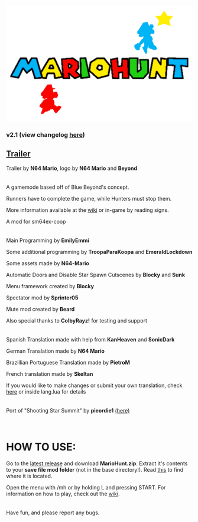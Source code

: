 <img src="logo.png" alt="MarioHunt" width="800"/>

### v2.1 (view changelog [here](changelog.md))

## [Trailer](https://www.youtube.com/watch?v=hyuXu4Bzugs&ab_channel=N64Mario)

Trailer by **N64 Mario**, logo by **N64 Mario** and **Beyond**
<br/>
<br/>
<br/>
A gamemode based off of Blue Beyond's concept.

Runners have to complete the game, while Hunters must stop them.

More information available at the [wiki](wiki/home.md) or in-game by reading signs.

A mod for sm64ex-coop
<br/>
<br/>
<br/>
Main Programming by **EmilyEmmi**

Some additional programming by **TroopaParaKoopa** and **EmeraldLockdown**

Some assets made by **N64-Mario**

Automatic Doors and Disable Star Spawn Cutscenes by **Blocky** and **Sunk**

Menu framework created by **Blocky**

Spectator mod by **Sprinter05**

Mute mod created by **Beard**

Also special thanks to **ColbyRayz!** for testing and support
<br/>
<br/>
<br/>
Spanish Translation made with help from **KanHeaven** and **SonicDark**

German Translation made by **N64 Mario**

Brazillian Portuguese Translation made by **PietroM**

French translation made by **Skeltan**

If you would like to make changes or submit your own translation, check [here](wiki/lang.md) or inside lang.lua for details
<br/>
<br/>
<br/>
Port of "Shooting Star Summit" by **pieordie1** [(here)](https://www.smwcentral.net/?p=section&a=details&id=13275)
<br/>
<br/>
<br/>
# HOW TO USE:
Go to the [latest release](https://github.com/EmilyEmmi/MarioHunt/releases) and download **MarioHunt.zip**. Extract it's contents to your **save file mod folder** (not in the base directory!). Read [this](https://github.com/djoslin0/sm64ex-coop/blob/coop/docs/lua/lua.md) to find where it is located.

Open the menu with /mh or by holding L and pressing START. For information on how to play, check out the [wiki](wiki/home.md).
<br/>
<br/>
<br/>
Have fun, and please report any bugs.

